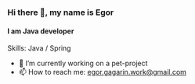 ### Hi there 👋, my name is Egor
#### I am Java developer

Skills: Java / Spring

- 🔭 I’m currently working on  a pet-project 
- 📫 How to reach me: egor.gagarin.work@gmail.com 

<!--
**EgorGagarin/EgorGagarin** is a ✨ _special_ ✨ repository because its `README.md` (this file) appears on your GitHub profile.

Here are some ideas to get you started:

- 🔭 I’m currently working on ...
- 🌱 I’m currently learning ...
- 👯 I’m looking to collaborate on ...
- 🤔 I’m looking for help with ...
- 💬 Ask me about ...
- 📫 How to reach me: ...
- 😄 Pronouns: ...
- ⚡ Fun fact: ...
-->
